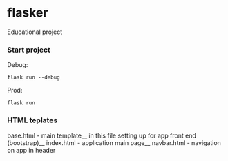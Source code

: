 # flasker
Educational project

### Start project
Debug:
``` console
flask run --debug
```
Prod:
``` console
flask run
```

### HTML teplates
base.html - main template__
    in this file setting up for app front end (bootstrap)__
index.html - application main page__
navbar.html - navigation on app in header

